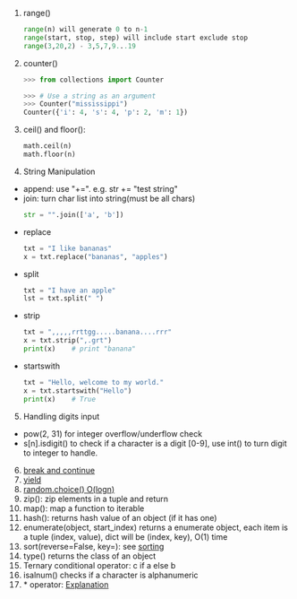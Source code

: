 1. range()
    ```python
    range(n) will generate 0 to n-1
    range(start, stop, step) will include start exclude stop
    range(3,20,2) - 3,5,7,9...19
    ```
2. counter()
    ```python
    >>> from collections import Counter
    
    >>> # Use a string as an argument
    >>> Counter("mississippi")
    Counter({'i': 4, 's': 4, 'p': 2, 'm': 1})
    ```
3. ceil() and floor(): 
    ```python
    math.ceil(n)
    math.floor(n)
    ```
4. String Manipulation
- append: use "+=". e.g. str += "test string"
- join: turn char list into string(must be all chars)
    ```python
    str = "".join(['a', 'b'])
    ```
- replace
    ```python
    txt = "I like bananas"
    x = txt.replace("bananas", "apples")
    ```
- split
    ```python
    txt = "I have an apple"
    lst = txt.split(" ")
    ```
- strip
    ```python
    txt = ",,,,,rrttgg.....banana....rrr"
    x = txt.strip(",.grt")
    print(x)    # print "banana"
    ```
- startswith
    ```python
    txt = "Hello, welcome to my world."
    x = txt.startswith("Hello")
    print(x)    # True
    ```
5. Handling digits input
- pow(2, 31) for integer overflow/underflow check
- s[n].isdigit() to check if a character is a digit [0-9], use int() to turn digit to integer to handle.
6. [break and continue](https://www.programiz.com/python-programming/break-continue)
7. [yield](https://www.geeksforgeeks.org/use-yield-keyword-instead-return-keyword-python/)
8. [random.choice() O(logn)](https://www.w3schools.com/python/ref_random_choice.asp)
9. zip(): zip elements in a tuple and return
10. map(): map a function to iterable
11. hash(): returns hash value of an object (if it has one)
12. enumerate(object, start_index<optional>) returns a enumerate object, each item is a tuple (index, value), dict will be (index, key), O(1) time
13. sort(reverse=False, key=<mykey>): see [sorting](..%2Falgorithms%2Fsorting)
14. type() returns the class of an object
15. Ternary conditional operator: c if a else b
16. isalnum() checks if a character is alphanumeric
17. \* operator: [Explanation](https://www.geeksforgeeks.org/python-star-or-asterisk-operator/)